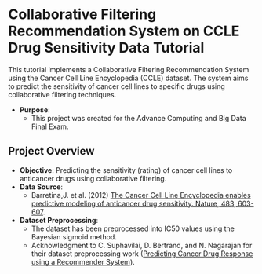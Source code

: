 # Collaborative Filtering Recommendation System on CCLE Drug Sensitivity Data Tutorial

This tutorial implements a Collaborative Filtering Recommendation System using the Cancer Cell Line Encyclopedia (CCLE) dataset. The system aims to predict the sensitivity of cancer cell lines to specific drugs using collaborative filtering techniques.

- **Purpose**:
  - This project was created for the Advance Computing and Big Data Final Exam.

## Project Overview

- **Objective**: Predicting the sensitivity (rating) of cancer cell lines to anticancer drugs using collaborative filtering.
- **Data Source**: 
  - Barretina,J. et al. (2012) [The Cancer Cell Line Encyclopedia enables predictive modeling of anticancer drug sensitivity. Nature, 483, 603-607](https://www.nature.com/articles/nature11003).
- **Dataset Preprocessing**:
  - The dataset has been preprocessed into IC50 values using the Bayesian sigmoid method.
  - Acknowledgment to C. Suphavilai, D. Bertrand, and N. Nagarajan for their dataset preprocessing work ([Predicting Cancer Drug Response using a Recommender System](https://doi.org/10.1093/bioinformatics/bty452)).
